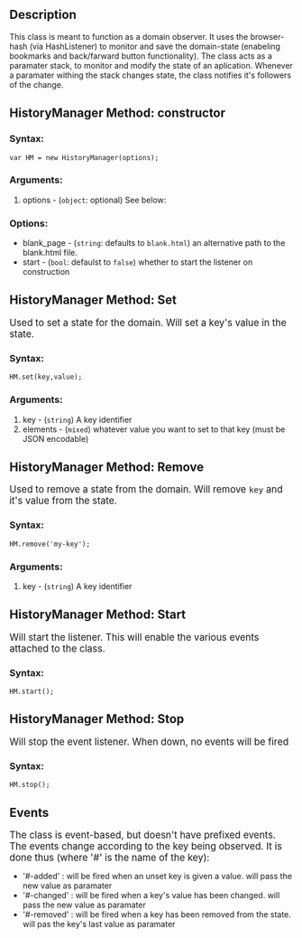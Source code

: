 Description
--------------
This class is meant to function as a domain observer. It uses the browser-hash (via HashListener) to monitor and save the domain-state (enabeling bookmarks and back/farward button functionality). 
The class acts as a paramater stack, to monitor and modify the state of an aplication. Whenever a paramater withing the stack changes state, the class notifies it's followers of the change.

HistoryManager Method: constructor
----------------------------------
### Syntax:

	var HM = new HistoryManager(options);

### Arguments:

1. options - (`object`: optional) See below:

### Options:

* blank_page - (`string`: defaults to `blank.html`) an alternative path to the blank.html file. 
* start - (`bool`: defaulst to `false`) whether to start the listener on construction


HistoryManager Method: Set
---------------------------
<big>Used to set a state for the domain. Will set a key's value in the state.</big>

### Syntax:

	HM.set(key,value);

### Arguments:

1. key - (`string`) A key identifier
2. elements - (`mixed`) whatever value you want to set to that key (must be JSON encodable)

HistoryManager Method: Remove
-----------------------------
<big>Used to remove a state from the domain. Will remove `key` and it's value from the state.</big>

### Syntax:

	HM.remove('my-key');

### Arguments:

1. key - (`string`) A key identifier

HistoryManager Method: Start
----------------------------
<big>Will start the listener. This will enable the various events attached to the class.</big>

### Syntax:

	HM.start();

HistoryManager Method: Stop 
---------------------------
<big>Will stop the event listener. When down, no events will be fired</big>

### Syntax:

	HM.stop();
	
Events
-------
<big>The class is event-based, but doesn't have prefixed events. The events change according to the key being observed. It is done thus (where '#' is the name of the key):</big>

  * '#-added' : will be fired when an unset key is given a value. will pass the new value as paramater
  * '#-changed' : will be fired when a key's value has been changed. will pass the new value as paramater
  * '#-removed' : will be fired when a key has been removed from the state. will pas the key's last value as paramater